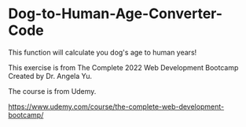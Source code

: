 # Dog-to-Human-Age-Converter-Code

This function will calculate you dog's age to human years!

This exercise is from The Complete 2022 Web Development Bootcamp Created by Dr. Angela Yu. 

The course is from Udemy.

https://www.udemy.com/course/the-complete-web-development-bootcamp/

